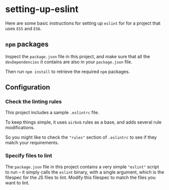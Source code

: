 # setting-up-eslint

Here are some basic instructions for setting up `eslint` for for a project that uses `ES5` and `ES6`.

## `npm` packages

Inspect the `package.json` file in this project, and make sure that all the `devDependencies` it contains are also in your `package.json` file.

Then run `npm install` to retrieve the required `npm` packages.


## Configuration

### Check the linting rules

This project includes a sample `.eslintrc` file.

To keep things simple, it uses `airbnb` rules as a base, and adds several rule modifications.

So you might like to check the `"rules"` section of `.eslintrc` to see if they match your requirements.

### Specify files to lint

The `package.json` file in this project contains a very simple `"eslint"` script to run &ndash; it simply calls the `eslint` binary, with a single argument, which is the filespec for the JS files to lint. Modify this filespec to match the files you want to lint.
